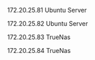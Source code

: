 172.20.25.81 Ubuntu Server

172.20.25.82 Ubuntu Server

172.20.25.83 TrueNas
 
172.20.25.84 TrueNas
